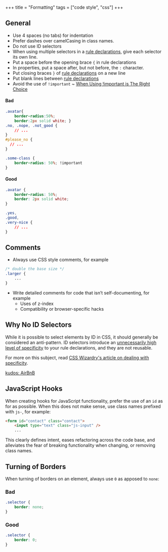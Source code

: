 +++
title = "Formatting"
tags = ["code style", "css"]
+++

## General

* Use 4 spaces (no tabs) for indentation
* Prefer dashes over camelCasing in class names.
* Do not use ID selectors
* When using multiple selectors in a [rule declarations](/patterns/css/terminology/#rule-declaration), give each selector its own line.
* Put a space before the opening brace <code>{</code> in rule declarations
* In properties, put a space after, but not before, the <code>:</code> character.
* Put closing braces <code>}</code> of [rule declarations](/patterns/css/terminology/#rule-declaration) on a new line
* Put blank lines between [rule declarations](/patterns/css/terminology/#rule-declaration)
* Avoid the use of <code>!important</code> ~ [When Using !important is The Right Choice](https://css-tricks.com/when-using-important-is-the-right-choice/)

#### Bad

```css
.avatar{
    border-radius:50%;
    border:2px solid white; }
.no, .nope, .not_good {
    // ...
}
#please_no {
  // ...
}

.some-class {
    border-radius: 50%; !important
}
```

#### Good

```css
.avatar {
    border-radius: 50%;
    border: 2px solid white;
}

.yes,
.good,
.very-nice {
    // ...
}
```

## Comments

* Always use CSS style comments, for example

```css
/* double the base size */
.larger {
    ...
}
```

* Write detailed comments for code that isn’t self-documenting, for example
    * Uses of z-index
    * Compatibility or browser-specific hacks

## Why No ID Selectors

While it is possible to select elements by ID in CSS, it should generally be considered an anti-pattern. ID selectors introduce an [unnecessarily high level of specificity](https://developer.mozilla.org/en-US/docs/Web/CSS/Specificity) to your rule declarations, and they are not reusable.

For more on this subject, read [CSS Wizardry's article on dealing with specificity](http://csswizardry.com/2014/07/hacks-for-dealing-with-specificity/).

[kudos: AirBnB](https://github.com/airbnb/css#id-selectors)

## JavaScript Hooks

When creating hooks for JavaScript functionality, prefer the use of an `id` as for as possible. When this does not make sense, use class names prefixed with `js-`, for example:

```html
<form id="contact" class="contact">
    <input type="text" class="js-input" />
    ...
```

This clearly defines intent, eases refactoring across the code base, and alleviates the fear of breaking functionality when changing, or removing class names.

## Turning of Borders

When turning of borders on an element, always use `0` as apposed to `none`:

### Bad

```css
.selector {
    border: none;
}
```

### Good

```css
.selector {
    border: 0;
}
```
